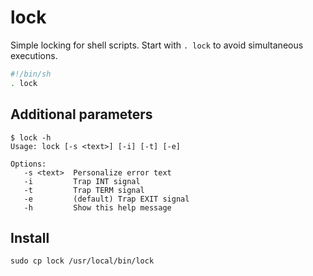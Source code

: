 # lock

Simple locking for shell scripts. Start with `. lock` to avoid simultaneous executions.


```sh
#!/bin/sh
. lock

```

## Additional parameters


```
$ lock -h
Usage: lock [-s <text>] [-i] [-t] [-e]

Options:
   -s <text>  Personalize error text
   -i         Trap INT signal
   -t         Trap TERM signal
   -e         (default) Trap EXIT signal
   -h         Show this help message
```

## Install


```
sudo cp lock /usr/local/bin/lock
```
